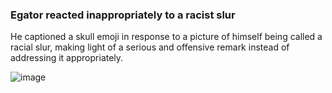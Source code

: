 ### Egator reacted inappropriately to a racist slur
He captioned a skull emoji in response to a picture of himself being called a racial slur, making light of a serious and offensive remark instead of addressing it appropriately.

![image](https://github.com/user-attachments/assets/75233c93-c028-43db-975a-e73c9a92aac6)
